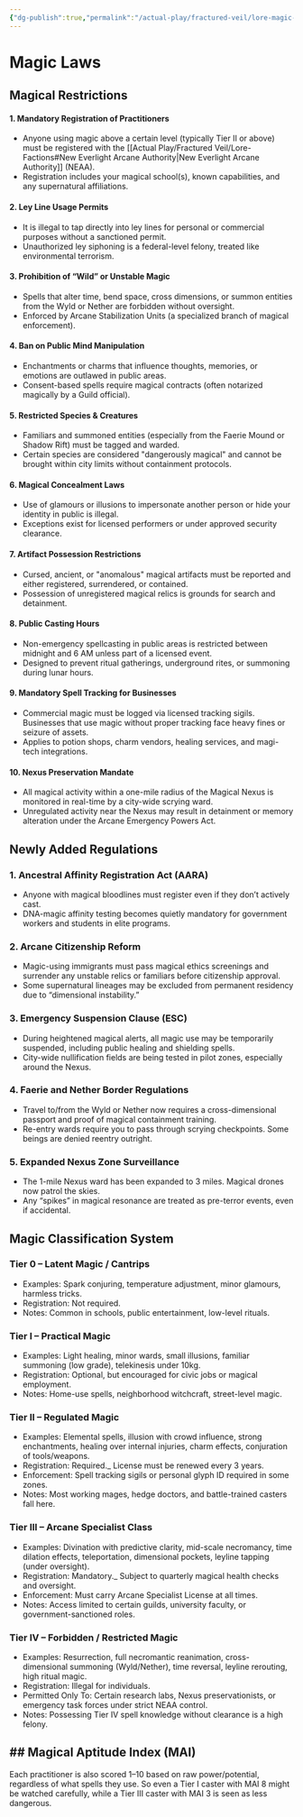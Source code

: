 ```yaml
---
{"dg-publish":true,"permalink":"/actual-play/fractured-veil/lore-magic-laws/"}
---
```


# Magic Laws

## Magical Restrictions

#### 1. Mandatory Registration of Practitioners
- Anyone using magic above a certain level (typically Tier II or above) must be registered with the [[Actual Play/Fractured Veil/Lore-Factions#New Everlight Arcane Authority\|New Everlight Arcane Authority]] (NEAA).
- Registration includes your magical school(s), known capabilities, and any supernatural affiliations. 

#### 2. Ley Line Usage Permits

- It is illegal to tap directly into ley lines for personal or commercial purposes without a sanctioned permit.
- Unauthorized ley siphoning is a federal-level felony, treated like environmental terrorism.

#### 3. Prohibition of “Wild” or Unstable Magic

- Spells that alter time, bend space, cross dimensions, or summon entities from the Wyld or Nether are forbidden without oversight.
- Enforced by Arcane Stabilization Units (a specialized branch of magical enforcement).

#### 4. Ban on Public Mind Manipulation

- Enchantments or charms that influence thoughts, memories, or emotions are outlawed in public areas.
- Consent-based spells require magical contracts (often notarized magically by a Guild official).

#### 5. Restricted Species & Creatures

- Familiars and summoned entities (especially from the Faerie Mound or Shadow Rift) must be tagged and warded.
- Certain species are considered "dangerously magical" and cannot be brought within city limits without containment protocols.

#### 6. Magical Concealment Laws

- Use of glamours or illusions to impersonate another person or hide your identity in public is illegal.
- Exceptions exist for licensed performers or under approved security clearance.

#### 7. Artifact Possession Restrictions

- Cursed, ancient, or "anomalous" magical artifacts must be reported and either registered, surrendered, or contained.
- Possession of unregistered magical relics is grounds for search and detainment.

#### 8. Public Casting Hours

- Non-emergency spellcasting in public areas is restricted between midnight and 6 AM unless part of a licensed event.  
- Designed to prevent ritual gatherings, underground rites, or summoning during lunar hours.

#### 9. Mandatory Spell Tracking for Businesses

- Commercial magic must be logged via licensed tracking sigils. Businesses that use magic without proper tracking face heavy fines or seizure of assets.
- Applies to potion shops, charm vendors, healing services, and magi-tech integrations.

#### 10. Nexus Preservation Mandate

- All magical activity within a one-mile radius of the Magical Nexus is monitored in real-time by a city-wide scrying ward.
- Unregulated activity near the Nexus may result in detainment or memory alteration under the Arcane Emergency Powers Act.

## Newly Added Regulations

### 1. Ancestral Affinity Registration Act (AARA)

- Anyone with magical bloodlines must register even if they don’t actively cast.
- DNA-magic affinity testing becomes quietly mandatory for government workers and students in elite programs.

### 2. Arcane Citizenship Reform

- Magic-using immigrants must pass magical ethics screenings and surrender any unstable relics or familiars before citizenship approval.
- Some supernatural lineages may be excluded from permanent residency due to “dimensional instability.”

### 3. Emergency Suspension Clause (ESC)

- During heightened magical alerts, all magic use may be temporarily suspended, including public healing and shielding spells.
- City-wide nullification fields are being tested in pilot zones, especially around the Nexus.

### 4. Faerie and Nether Border Regulations

- Travel to/from the Wyld or Nether now requires a cross-dimensional passport and proof of magical containment training.
- Re-entry wards require you to pass through scrying checkpoints. Some beings are denied reentry outright.

### 5. Expanded Nexus Zone Surveillance

- The 1-mile Nexus ward has been expanded to 3 miles. Magical drones now patrol the skies.
- Any “spikes” in magical resonance are treated as pre-terror events, even if accidental.

## Magic Classification System

### Tier 0 – Latent Magic / Cantrips

- Examples: Spark conjuring, temperature adjustment, minor glamours, harmless tricks.
- Registration: Not required. 
- Notes: Common in schools, public entertainment, low-level rituals.

### Tier I – Practical Magic

- Examples: Light healing, minor wards, small illusions, familiar summoning (low grade), telekinesis under 10kg.
- Registration: Optional, but encouraged for civic jobs or magical employment.
- Notes: Home-use spells, neighborhood witchcraft, street-level magic.  

### Tier II – Regulated Magic

- Examples: Elemental spells, illusion with crowd influence, strong enchantments, healing over internal injuries, charm effects, conjuration of tools/weapons.
- Registration: Required._ License must be renewed every 3 years.
- Enforcement: Spell tracking sigils or personal glyph ID required in some zones.
- Notes: Most working mages, hedge doctors, and battle-trained casters fall here.

### Tier III – Arcane Specialist Class

- Examples: Divination with predictive clarity, mid-scale necromancy, time dilation effects, teleportation, dimensional pockets, leyline tapping (under oversight).
- Registration: Mandatory._ Subject to quarterly magical health checks and oversight.
- Enforcement: Must carry Arcane Specialist License at all times.
- Notes: Access limited to certain guilds, university faculty, or government-sanctioned roles.

### Tier IV – Forbidden / Restricted Magic

- Examples: Resurrection, full necromantic reanimation, cross-dimensional summoning (Wyld/Nether), time reversal, leyline rerouting, high ritual magic.
- Registration: Illegal for individuals. 
- Permitted Only To: Certain research labs, Nexus preservationists, or emergency task forces under strict NEAA control.
- Notes: Possessing Tier IV spell knowledge without clearance is a high felony.

## ## Magical Aptitude Index (MAI)

Each practitioner is also scored 1–10 based on raw power/potential, regardless of what spells they use. So even a Tier I caster with MAI 8 might be watched carefully, while a Tier III caster with MAI 3 is seen as less dangerous.